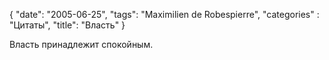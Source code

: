 {
   "date": "2005-06-25",
   "tags": "Maximilien de Robespierre",
   "categories" : "Цитаты",
   "title": "Власть"
}

Власть принадлежит спокойным.
